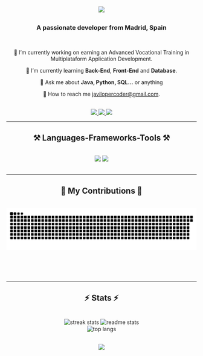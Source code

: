 

<h1 align="center">
    <img src="https://readme-typing-svg.herokuapp.com/?font=Righteous&size=35&center=true&vCenter=true&width=500&height=70&duration=4000&lines=Hi+There!+👋;+I'm+Javier+López;" />
</h1>

<h3 align="center">A passionate developer from Madrid, Spain</h3>


<br/>

<div align="center">
 
 🔭 I’m currently working on earning an Advanced Vocational Training in Multiplataform Application Development.
 
 🌱 I’m currently learning **Back-End**, **Front-End** and **Database**.

💬 Ask me about **Java, Python, SQL...** or anything
 
  💬 How to reach me javilopercoder@gmail.com.

  <br/>

 </div>


<div align="center"> 
   
  <a href="mailto:javilopercoder@gmail.com">
    <img src="https://img.shields.io/badge/Gmail-333333?style=for-the-badge&logo=gmail&logoColor=red" />
  </a>
  <a href="https://www.linkedin.com/in/javiloper">
    <img src="https://img.shields.io/badge/LinkedIn-0077B5?style=for-the-badge&logo=linkedin&logoColor=white" target="_blank" />
  </a>
  <a href="" target="_blank">
     <img src="https://img.shields.io/badge/Portfolio-FF5722?style=for-the-badge&logo=todoist&logoColor=white" target="_blank" /> 
  </a>
</div>

 <hr/>
 
<h2 align="center">⚒️ Languages-Frameworks-Tools ⚒️</h2>
<br/>
<div align="center">
    <img src="https://skillicons.dev/icons?i=bootstrap,html,css,js,vscode,github,git" />
    <img src="https://skillicons.dev/icons?i=python,java,mysql,devto,discord,gitlab,notion" /><br>
</div>

<br/>
<hr/>

<div align="center">
  <h2>🐍 My Contributions 🐍</h2>
  <br>
    
  <picture>
  <source media="(prefers-color-scheme: dark)" srcset="https://raw.githubusercontent.com/javilopercoder/javilopercoder/output/github-contribution-grid-snake-dark.svg">
  <source media="(prefers-color-scheme: ligth)" srcset="https://raw.githubusercontent.com/javilopercoder/javilopercoder/output/github-contribution-grid-snake.svg">
  <img alt="github contribution grid snake animation" src="https://raw.githubusercontent.com/javilopercoder/javilopercoder/output/github-contribution-grid-snake.svg">
</picture>
  
  <br/><br/><br/>
</div>

<hr/>

<h2 align="center">⚡ Stats ⚡</h2>
<br>

<div align=center>
 <div align="center">
  <img width=390 height=160 src="https://github-readme-streak-stats.herokuapp.com/?user=javilopercoder&count_private=true&theme=react&border_radius=10" alt="streak stats"/>
  <img width=390 src="https://github-readme-stats.vercel.app/api?username=javilopercoder&count_private=true&show_icons=true&theme=react&rank_icon=github&border_radius=10" alt="readme stats" />
  <br/>
  <img width=325 align="center" src="https://github-readme-stats.vercel.app/api/top-langs/?username=javilopercoder&hide=HTML&langs_count=8&layout=compact&theme=react&border_radius=10&size_weight=0.5&count_weight=0.5&exclude_repo=github-readme-stats" alt="top langs" />
</div>

<br/>


[![](https://visitcount.itsvg.in/api?id=javilopercoder&icon=2&color=12)](https://visitcount.itsvg.in)
